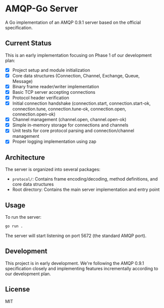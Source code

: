 # AMQP-Go Server

A Go implementation of an AMQP 0.9.1 server based on the official specification.

## Current Status

This is an early implementation focusing on Phase 1 of our development plan:

- [x] Project setup and module initialization
- [x] Core data structures (Connection, Channel, Exchange, Queue, Message)
- [x] Binary frame reader/writer implementation
- [x] Basic TCP server accepting connections
- [x] Protocol header verification
- [x] Initial connection handshake (connection.start, connection.start-ok, connection.tune, connection.tune-ok, connection.open, connection.open-ok)
- [x] Channel management (channel.open, channel.open-ok)
- [x] Simple in-memory storage for connections and channels
- [x] Unit tests for core protocol parsing and connection/channel management
- [x] Proper logging implementation using zap

## Architecture

The server is organized into several packages:

- `protocol/`: Contains frame encoding/decoding, method definitions, and core data structures
- Root directory: Contains the main server implementation and entry point

## Usage

To run the server:

```bash
go run .
```

The server will start listening on port 5672 (the standard AMQP port).

## Development

This project is in early development. We're following the AMQP 0.9.1 specification closely and implementing features incrementally according to our development plan.

## License

MIT